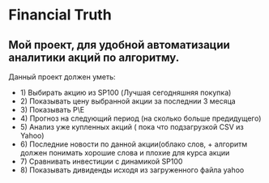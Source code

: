 <h1>Financial Truth</h1>
<h2>Мой проект, для удобной автоматизации аналитики акций по алгоритму.</h2>
<p>Данный проект должен уметь:</p>
    <ul>
        <li>1) Выбирать акцию из SP100 (Лучшая сегодняшняя покупка)</li>
        <li>2) Показывать цену выбранной акции за последнии 3 месяца</li>
        <li>3) Показывать P\E</li>
        <li>4) Прогноз на следующий период (на сколько больше предидущего)</li>
        <li>5) Анализ уже купленных акций ( пока что подзагрузкой CSV из Yahoo)</li>
        <li>6) Последние новости по данной акции(облако слов, + алгоритм должен 
            понимать хорошие слова и плохие для курса акции</li>
        <li>7) Сравнивать инвестиции с динамикой SP100</li>
        <li>8) Показывать дивиденды исходя из загруженного файла yahoo</li>
    </ul>